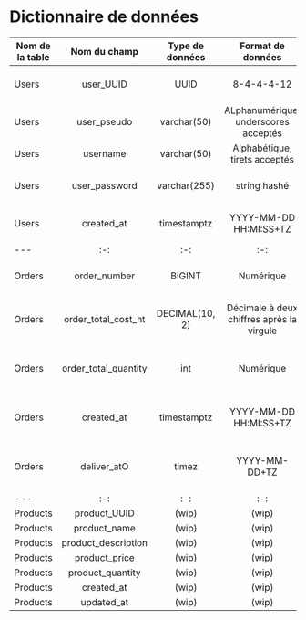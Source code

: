 # Dictionnaire de données

| Nom de la table | Nom du champ | Type de données | Format de données | Définition du champs |
|---    |:-:    |:-:    |:-:    |--:    |
| Users | user_UUID | UUID | 8-4-4-4-12 | identifiant unique de l'utilisateur |
| Users | user_pseudo | varchar(50) | ALphanumérique, underscores acceptés | Pseudonyme de l'utilisateur |
| Users | username | varchar(50) | Alphabétique, tirets acceptés | Nom de l'utilisateur |
| Users | user_password | varchar(255) | string hashé | Mot de passe de l'utilisateur |
| Users | created_at | timestamptz | YYYY-MM-DD HH:MI:SS+TZ | Date de création de l'utilisateur |
|---    |:-:    |:-:    |:-:    |--:    |
| Orders | order_number | BIGINT | Numérique | Numéro de la commande |
| Orders | order_total_cost_ht | DECIMAL(10, 2) | Décimale à deux chiffres après la virgule | Coût total de la commande hors taxe |
| Orders | order_total_quantity | int | Numérique | Nombre total des produits de la commande |
| Orders | created_at | timestamptz | YYYY-MM-DD HH:MI:SS+TZ  | Date de création de la commande |
| Orders | deliver_atO | timez | YYYY-MM-DD+TZ  | Date de livraison de la commande |
|---    |:-:    |:-:    |:-:    |--:    |
| Products | product_UUID | (wip) | (wip) | (wip) |
| Products | product_name | (wip) | (wip) | (wip) |
| Products | product_description | (wip) | (wip) | (wip) |
| Products | product_price | (wip) | (wip) | (wip) |
| Products | product_quantity | (wip) | (wip) | (wip) |
| Products | created_at | (wip) | (wip) | (wip) |
| Products | updated_at | (wip) | (wip) | (wip) |